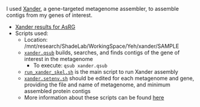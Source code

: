 I used [Xander](https://github.com/rdpstaff/Xander_assembler), a gene-targeted metagenome assembler, to assemble contigs from my genes of interest. 
* [Xander results for AsRG](https://github.com/ShadeLab/meta_arsenic/blob/master/Xander/Xander_results)
* Scripts used:
    * Location: /mnt/research/ShadeLab/WorkingSpace/Yeh/xander/SAMPLE
    * [`xander.qsub`](https://github.com/ShadeLab/meta_arsenic/blob/master/Xander/xander.qsub) builds, searches, and finds contigs of the gene of interest in the metagenome
        * To execute: `qsub xander.qsub`
    * [`run_xander_skel.sh`](https://github.com/ShadeLab/meta_arsenic/blob/master/Xander/run_xander_skel.sh) is the main script to run Xander assembly
    * [`xander.setenv.sh`](https://github.com/ShadeLab/meta_arsenic/blob/master/Xander/xander_setenv.sh) should be edited for each metagenome and gene, providing the file and name of metagenome, and minimum assembled protein contigs
    * More information about these scripts can be found [here](https://github.com/edamame-course/Xander/blob/master/Xander.md)
